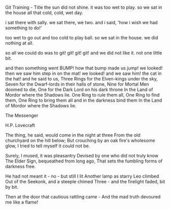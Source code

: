 Git Training - Title
the sun did not shine.
it was too wet to play.
so we sat in the house
all that cold, cold, wet day.

i sat there with sally.
we sat there, we two.
and i said, 'how i wish
we had something to do!'

too wet to go out
and too cold to play ball.
so we sat in the house.
we did nothing at all.

so all we could do was to
git!
   git!
      git!
         git!
and we did not like it.
not one little bit.

and then something went BUMP!
how that bump made us jump!
we looked!
then we saw him step in on the mat!
we looked!
and we saw him!
the cat in the hat!
and he said to us,
Three Rings for the Elven-kings under the sky,
Seven for the Dwarf-lords in their halls of stone,
Nine for Mortal Men doomed to die,
One for the Dark Lord on his dark throne
In the Land of Mordor where the Shadows lie.
One Ring to rule them all, One Ring to find them,
One Ring to bring them all and in the darkness bind them
In the Land of Mordor where the Shadows lie.

The Messenger

H.P. Lovecraft

The thing, he said, would come in the night at three From the old churchyard on the hill below; But crouching by an oak fire's wholesome glow, I tried to tell myself it could not be.

Surely, I mused, it was pleasantry Devised by one who did not truly know The Elder Sign, bequeathed from long ago, That sets the fumbling forms of darkness free.

He had not meant it - no - but still I lit Another lamp as starry Leo climbed Out of the Seekonk, and a steeple chimed Three - and the firelight faded, bit by bit.

Then at the door that cautious rattling came - And the mad truth devoured me like a flame!
